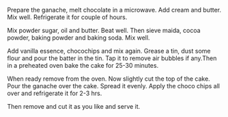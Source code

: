 Prepare the ganache, melt chocolate in a microwave. Add cream and butter. Mix well. Refrigerate it for couple of hours.

Mix powder sugar, oil and butter. Beat well. Then sieve maida, cocoa powder, baking powder and baking soda. Mix well.

Add vanilla essence, chocochips and mix again. Grease a tin, dust some flour and pour the batter in the tin. Tap it to remove air bubbles if any.Then in a preheated oven bake the cake for 25-30 minutes.

When ready remove from the oven. Now slightly cut the top of the cake. Pour the ganache over the cake. Spread it evenly. Apply the choco chips all over and refrigerate it for 2-3 hrs.

Then remove and cut it as you like and serve it.
